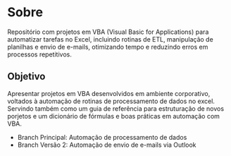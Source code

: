 # Sobre

Repositório com projetos em VBA (Visual Basic for Applications) para automatizar tarefas no Excel, incluindo rotinas de ETL, manipulação de planilhas e envio de e-mails, otimizando tempo e reduzindo erros em processos repetitivos.

## Objetivo

Apresentar projetos em VBA desenvolvidos em ambiente corporativo, voltados à automação de rotinas de processamento de dados no excel. Servindo também como um guia de referência para estruturação de novos porjetos e um dicionário de fórmulas e boas práticas em automação com VBA.

- Branch Principal: Automação de processamento de dados
- Branch Versão 2: Automação de envio de e-mails via Outlook
